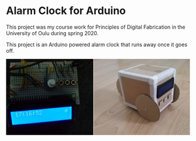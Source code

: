 # Alarm Clock for Arduino

This project was my course work for Principles of Digital Fabrication in the University of Oulu during spring 2020.

This project is an Arduino powered alarm clock that runs away once it goes off.

![](readme_pictures.jpg)
